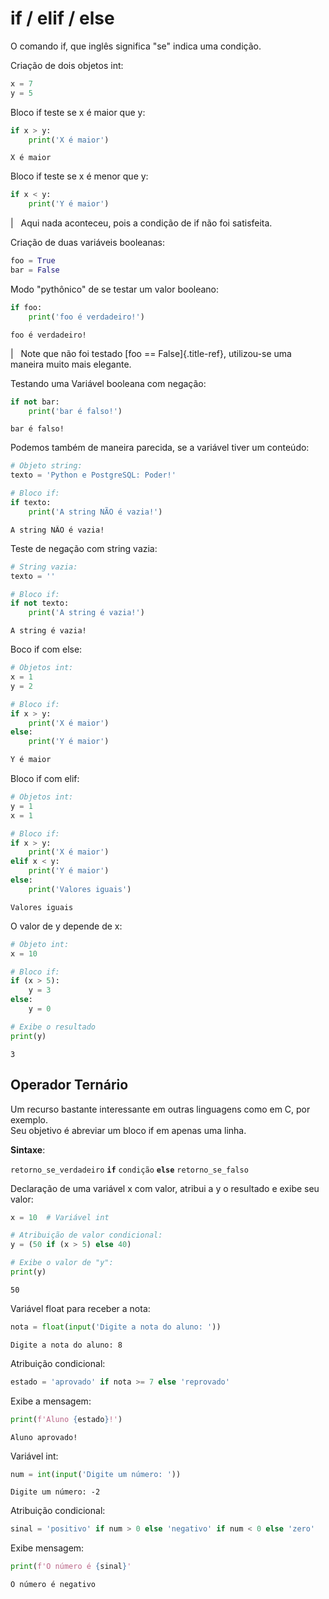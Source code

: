 
# if / elif / else


O comando if, que inglês significa \"se\" indica uma condição.

Criação de dois objetos int:

``` python
x = 7
y = 5
```

Bloco if teste se x é maior que y:

``` python
if x > y:
    print('X é maior')
```

``` console
X é maior
```

Bloco if teste se x é menor que y:

``` python
if x < y:
    print('Y é maior')
```

|   Aqui nada aconteceu, pois a condição de if não foi satisfeita.

Criação de duas variáveis booleanas:

``` python
foo = True
bar = False
```

Modo \"pythônico\" de se testar um valor booleano:

``` python
if foo:
    print('foo é verdadeiro!')
```

``` console
foo é verdadeiro!
```

|   Note que não foi testado [foo == False]{.title-ref}, utilizou-se uma
  maneira muito mais elegante.

Testando uma Variável booleana com negação:

``` python
if not bar:
    print('bar é falso!')
```

``` console
bar é falso!
```

Podemos também de maneira parecida, se a variável tiver um conteúdo:

``` python
# Objeto string:
texto = 'Python e PostgreSQL: Poder!'

# Bloco if:
if texto:
    print('A string NÃO é vazia!')
```

``` console
A string NÃO é vazia!
```

Teste de negação com string vazia:

``` python
# String vazia:
texto = ''

# Bloco if:
if not texto:
    print('A string é vazia!')
```

``` console
A string é vazia!
```

Boco if com else:

``` python
# Objetos int:
x = 1
y = 2

# Bloco if:
if x > y:
    print('X é maior')
else:
    print('Y é maior')
```

``` python
Y é maior
```

Bloco if com elif:

``` python
# Objetos int:
y = 1
x = 1

# Bloco if:
if x > y:
    print('X é maior')
elif x < y:    
    print('Y é maior')
else:    
    print('Valores iguais')
```

``` console
Valores iguais
```

O valor de y depende de x:

``` python
# Objeto int:
x = 10

# Bloco if:    
if (x > 5):
    y = 3
else:
    y = 0

# Exibe o resultado
print(y)
```

``` console
3
```

## Operador Ternário

Um recurso bastante interessante em outras linguagens como em C, por
exemplo.  
Seu objetivo é abreviar um bloco if em apenas uma linha.  
  
**Sintaxe**:
  
`retorno_se_verdadeiro` **`if`** `condição` **`else`** `retorno_se_falso`

Declaração de uma variável x com valor, atribui a y o resultado e exibe
seu valor:

``` python
x = 10  # Variável int

# Atribuição de valor condicional:
y = (50 if (x > 5) else 40)

# Exibe o valor de "y":
print(y)
```

``` console
50
```

Variável float para receber a nota:

``` python
nota = float(input('Digite a nota do aluno: '))
```

``` console
Digite a nota do aluno: 8
```

Atribuição condicional:

``` python
estado = 'aprovado' if nota >= 7 else 'reprovado'
```

Exibe a mensagem:

``` python
print(f'Aluno {estado}!')
```

``` console
Aluno aprovado!
```

Variável int:

``` python
num = int(input('Digite um número: '))
```

``` console
Digite um número: -2
```

Atribuição condicional:

``` python
sinal = 'positivo' if num > 0 else 'negativo' if num < 0 else 'zero'
```

Exibe mensagem:

``` python
print(f'O número é {sinal}'
```

``` console
O número é negativo
```
